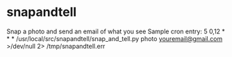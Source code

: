 # snapandtell
Snap a photo and send an email of what you see
Sample cron entry: 5 0,12 * * * /usr/local/src/snapandtell/snap_and_tell.py photo youremail@gmail.com >/dev/null 2> /tmp/snapandtell.err


